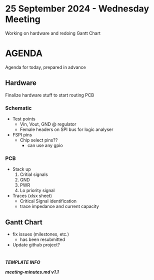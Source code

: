 # 25 September 2024 - Wednesday Meeting

Working on hardware and redoing Gantt Chart

# AGENDA

Agenda for today, prepared in advance

## Hardware

Finalize hardware stuff to start routing PCB

### Schematic
- Test points
  - Vin, Vout, GND @ regulator
  - Female headers on SPI bus for logic analyser
- FSPI pins
  - Chip select pins??
    - can use any gpio

### PCB

- Stack up
  1. Critial signals
  2. GND
  3. PWR
  4. Lo priority signal
- Traces (xlsx sheet)
  - Critical Signal identification
  - trace impedance and current capacity

## Gantt Chart

- fix issues (milestones, etc.)
  - has been resubmitted
- Update github project?

# 

***TEMPLATE INFO***

***meeting-minutes.md v1.1***
